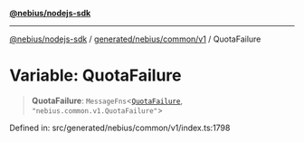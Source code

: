 [**@nebius/nodejs-sdk**](../../../../../README.md)

***

[@nebius/nodejs-sdk](../../../../../README.md) / [generated/nebius/common/v1](../README.md) / QuotaFailure

# Variable: QuotaFailure

> **QuotaFailure**: `MessageFns`\<[`QuotaFailure`](../interfaces/QuotaFailure.md), `"nebius.common.v1.QuotaFailure"`\>

Defined in: src/generated/nebius/common/v1/index.ts:1798
